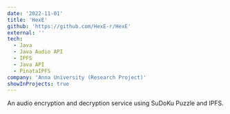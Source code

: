 ```yaml
---
date: '2022-11-01'
title: 'HexE'
github: 'https://github.com/HexE-r/HexE'
external: ''
tech:
  - Java
  - Java Audio API
  - IPFS
  - Java API
  - PinataIPFS
company: 'Anna University (Research Project)'
showInProjects: true
---
```


An audio encryption and decryption service using SuDoKu Puzzle and IPFS.
